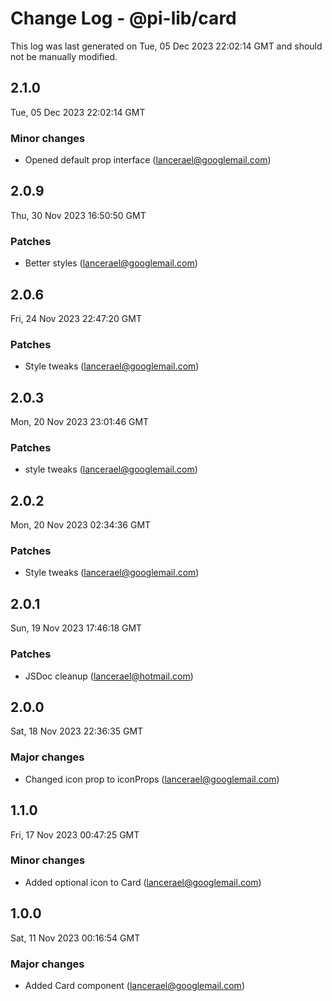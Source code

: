 # Change Log - @pi-lib/card

This log was last generated on Tue, 05 Dec 2023 22:02:14 GMT and should not be manually modified.

<!-- Start content -->

## 2.1.0

Tue, 05 Dec 2023 22:02:14 GMT

### Minor changes

- Opened default prop interface (lancerael@googlemail.com)

## 2.0.9

Thu, 30 Nov 2023 16:50:50 GMT

### Patches

- Better styles (lancerael@googlemail.com)

## 2.0.6

Fri, 24 Nov 2023 22:47:20 GMT

### Patches

- Style tweaks (lancerael@googlemail.com)

## 2.0.3

Mon, 20 Nov 2023 23:01:46 GMT

### Patches

- style tweaks (lancerael@googlemail.com)

## 2.0.2

Mon, 20 Nov 2023 02:34:36 GMT

### Patches

- Style tweaks (lancerael@googlemail.com)

## 2.0.1

Sun, 19 Nov 2023 17:46:18 GMT

### Patches

- JSDoc cleanup (lancerael@hotmail.com)

## 2.0.0

Sat, 18 Nov 2023 22:36:35 GMT

### Major changes

- Changed icon prop to iconProps (lancerael@googlemail.com)

## 1.1.0

Fri, 17 Nov 2023 00:47:25 GMT

### Minor changes

- Added optional icon to Card (lancerael@googlemail.com)

## 1.0.0

Sat, 11 Nov 2023 00:16:54 GMT

### Major changes

- Added Card component (lancerael@googlemail.com)
